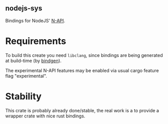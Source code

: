 nodejs-sys
----------

Bindings for NodeJS' [N-API](https://nodejs.org/dist/latest-v12.x/docs/api/n-api.html).

Requirements
============

To build this create you need `libclang`, since bindings are being generated at build-time (by [bindgen](https://docs.rs/bindgen/)).

The experimental N-API features may be enabled via usual cargo feature flag "experimental".

Stability
=========

This crate is probably already done/stable, the real work is a to provide a wrapper crate with nice rust bindings.
